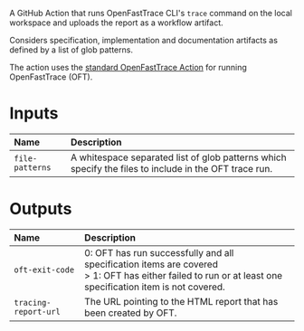 A GitHub Action that runs OpenFastTrace CLI's `trace` command on the local workspace and uploads the report as a workflow artifact.

Considers specification, implementation and documentation artifacts as defined by a list of glob patterns.

The action uses the [standard OpenFastTrace Action](https://github.com/itsallcode/openfasttrace-github-action) for running OpenFastTrace (OFT).

# Inputs

| Name            | Description                                                                                           |
| :-------------- | :---------------------------------------------------------------------------------------------------- |
| `file-patterns` | A whitespace separated list of glob patterns which specify the files to include in the OFT trace run. |

# Outputs

| Name                 | Description                                                                                                                                                 |
| :------------------- | :---------------------------------------------------------------------------------------------------------------------------------------------------------- |
| `oft-exit-code`      | 0: OFT has run successfully and all specification items are covered<br>> 1: OFT has either failed to run or at least one specification item is not covered. |
| `tracing-report-url` | The URL pointing to the HTML report that has been created by OFT.                                                                                           |

